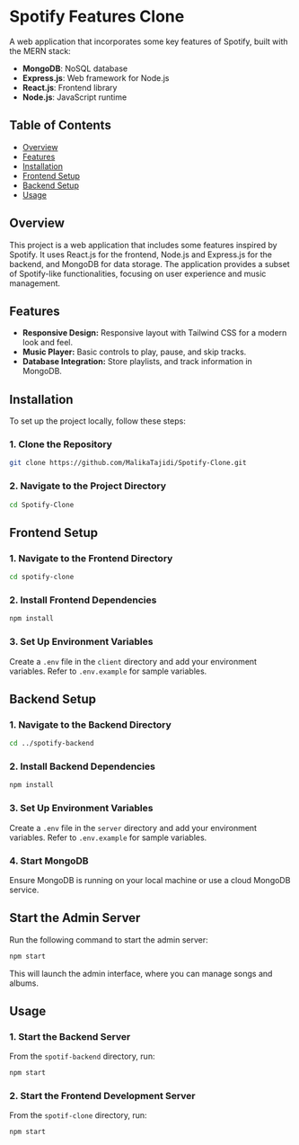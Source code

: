 
# Spotify Features Clone

A web application that incorporates some key features of Spotify, built with the MERN stack:

- **MongoDB**: NoSQL database
- **Express.js**: Web framework for Node.js
- **React.js**: Frontend library
- **Node.js**: JavaScript runtime

## Table of Contents

- [Overview](#overview)
- [Features](#features)
- [Installation](#installation)
- [Frontend Setup](#frontend-setup)
- [Backend Setup](#backend-setup)
- [Usage](#usage)


## Overview

This project is a web application that includes some features inspired by Spotify. It uses React.js for the frontend, Node.js and Express.js for the backend, and MongoDB for data storage. The application provides a subset of Spotify-like functionalities, focusing on user experience and music management.

## Features

- **Responsive Design:** Responsive layout with Tailwind CSS for a modern look and feel.
- **Music Player:** Basic controls to play, pause, and skip tracks.
- **Database Integration:** Store playlists, and track information in MongoDB.

## Installation

To set up the project locally, follow these steps:

### **1. Clone the Repository**

```bash
git clone https://github.com/MalikaTajidi/Spotify-Clone.git
```

### **2. Navigate to the Project Directory**

```bash
cd Spotify-Clone
```

## Frontend Setup

### **1. Navigate to the Frontend Directory**

```bash
cd spotify-clone
```

### **2. Install Frontend Dependencies**


```bash
npm install
```

### **3. Set Up Environment Variables**

Create a `.env` file in the `client` directory and add your environment variables. Refer to `.env.example` for sample variables.

## Backend Setup

### **1. Navigate to the Backend Directory**

```bash
cd ../spotify-backend
```

### **2. Install Backend Dependencies**

```bash
npm install
```

### **3. Set Up Environment Variables**

Create a `.env` file in the `server` directory and add your environment variables. Refer to `.env.example` for sample variables.

### **4. Start MongoDB**

Ensure MongoDB is running on your local machine or use a cloud MongoDB service.

## Start the Admin Server

Run the following command to start the admin server:

```bash
npm start
```

This will launch the admin interface, where you can manage songs and albums.

## Usage

### **1. Start the Backend Server**

From the `spotif-backend` directory, run:

```bash
npm start
```

### **2. Start the Frontend Development Server**

From the `spotif-clone` directory, run:

```bash
npm start
```












